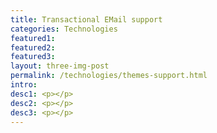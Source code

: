 ```yaml
---
title: Transactional EMail support
categories: Technologies
featured1:
featured2:
featured3:
layout: three-img-post
permalink: /technologies/themes-support.html
intro:
desc1: <p></p>
desc2: <p></p>
desc3: <p></p>
---
```


